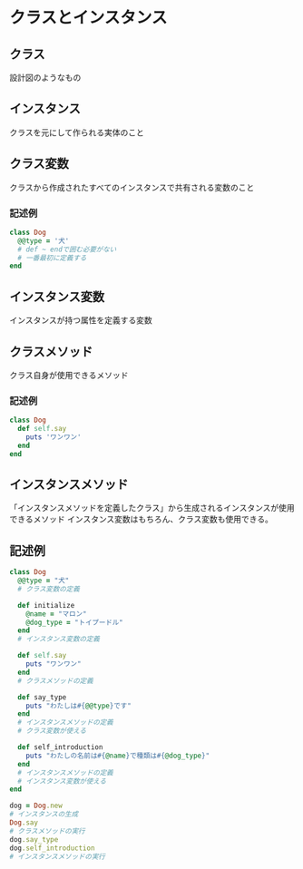 # クラスとインスタンス

## クラス
設計図のようなもの

## インスタンス
クラスを元にして作られる実体のこと

## クラス変数
クラスから作成されたすべてのインスタンスで共有される変数のこと

### 記述例
```ruby
class Dog
  @@type = '犬'
  # def ~ endで囲む必要がない
  # 一番最初に定義する
end
```

## インスタンス変数
インスタンスが持つ属性を定義する変数

## クラスメソッド
クラス自身が使用できるメソッド

### 記述例
```ruby
class Dog
  def self.say
    puts 'ワンワン'
  end
end
```

## インスタンスメソッド
「インスタンスメソッドを定義したクラス」から生成されるインスタンスが使用できるメソッド
インスタンス変数はもちろん、クラス変数も使用できる。

## 記述例
```ruby
class Dog
  @@type = "犬" 
  # クラス変数の定義

  def initialize
    @name = "マロン"
    @dog_type = "トイプードル"
  end
  # インスタンス変数の定義

  def self.say
    puts "ワンワン"
  end
  # クラスメソッドの定義

  def say_type
    puts "わたしは#{@@type}です"
  end
  # インスタンスメソッドの定義
  # クラス変数が使える

  def self_introduction
    puts "わたしの名前は#{@name}で種類は#{@dog_type}"
  end
  # インスタンスメソッドの定義
  # インスタンス変数が使える
end

dog = Dog.new
# インスタンスの生成
Dog.say
# クラスメソッドの実行
dog.say_type
dog.self_introduction
# インスタンスメソッドの実行
```